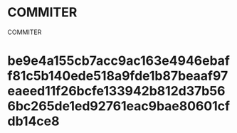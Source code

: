 # COMMITER
COMMITER






# be9e4a155cb7acc9ac163e4946ebaff81c5b140ede518a9fde1b87beaaf97eaeed11f26bcfe133942b812d37b566bc265de1ed92761eac9bae80601cfdb14ce8
